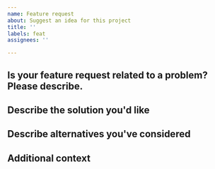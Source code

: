 ```yaml
---
name: Feature request
about: Suggest an idea for this project
title: ''
labels: feat
assignees: ''

---
```


## Is your feature request related to a problem? Please describe.

<!--- A clear and concise description of what the problem is. Ex. I'm always frustrated when [...] -->

## Describe the solution you'd like

<!--- A clear and concise description of what you want to happen. -->

## Describe alternatives you've considered

<!--- A clear and concise description of any alternative solutions or features you've considered. -->

## Additional context

<!--- Add any other context or screenshots about the feature request here. -->
